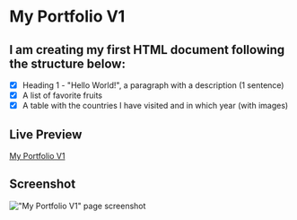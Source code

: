 # My Portfolio V1

## I am creating my first HTML document following the structure below:

- [x] Heading 1 - "Hello World!", a paragraph with a description (1 sentence)
- [x] A list of favorite fruits
- [x] A table with the countries I have visited and in which year (with images)

## Live Preview

<a href="https://html-preview.github.io/?url=https://github.com/Vasile-Go/ODC-Practical-exercises/blob/main/03-My-portfolio-V1/MyPortfolioV1.html" target="_blank">My Portfolio V1</a>

## Screenshot

!["My Portfolio V1" page screenshot](./)
